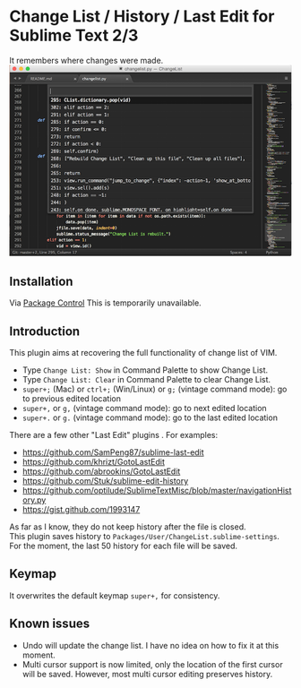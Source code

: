 Change List / History / Last Edit for Sublime Text 2/3
====================
It remembers where changes were made.
<img src="https://github.com/randy3k/ChangeList/raw/master/changelist.png">

Installation
------------
Via [Package Control](http://wbond.net/sublime_packages/package_control)
This is temporarily unavailable.

Introduction
------------

This plugin aims at recovering the full functionality of change list of VIM.
* Type ``Change List: Show`` in Command Palette to show Change List.
* Type ``Change List: Clear`` in Command Palette to clear Change List.
* ``super+;`` (Mac) or ``ctrl+;`` (Win/Linux) or ``g;`` (vintage command mode): go to previous edited location
* ``super+,`` or ``g,`` (vintage command mode): go to next edited location
* ``super+.`` or ``g.`` (vintage command mode): go to the last edited location

There are a few other "Last Edit" plugins . For examples:
* https://github.com/SamPeng87/sublime-last-edit
* https://github.com/khrizt/GotoLastEdit
* https://github.com/abrookins/GotoLastEdit
* https://github.com/Stuk/sublime-edit-history
* https://github.com/optilude/SublimeTextMisc/blob/master/navigationHistory.py
* https://gist.github.com/1993147

As far as I know, they do not keep history after the file is closed.<BR>
This plugin saves history to ``Packages/User/ChangeList.sublime-settings``.<BR>
For the moment, the last 50 history for each file will be saved.<BR>


Keymap
----------------------
It overwrites the default keymap ``super+,`` for consistency.<br>

Known issues
-----------------------
* Undo will update the change list. I have no idea on how to fix it at this moment.
* Multi cursor support is now limited, only the location of the first cursor will be saved.
  However, most multi cursor editing preserves history.
